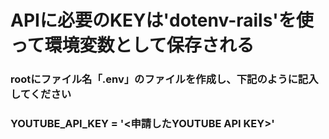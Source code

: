 # APIに必要のKEYは'dotenv-rails'を使って環境変数として保存される
### rootにファイル名「.env」のファイルを作成し、下記のように記入してください
### YOUTUBE_API_KEY = '<申請したYOUTUBE API KEY>'

